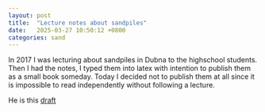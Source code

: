 ```yaml
---
layout: post
title:  "Lecture notes about sandpiles"
date:   2025-03-27 10:50:12 +0800
categories: sand
---
```



In 2017 I was lecturing about sandpiles in Dubna to the highschool students.
Then I had the notes, I typed them into latex with intention to publish them as a small book someday.
Today I decided not to publish them at all since it is impossible to read independently
without following a lecture.

He is this [draft](/assets/sand/draft-rus.pdf)